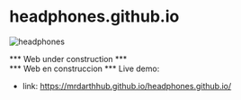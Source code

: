 # headphones.github.io
![headphones](https://user-images.githubusercontent.com/90490804/159212702-3dfebe28-dcb1-47db-a455-5b34f6b86dcc.PNG)

*** Web under construction *** <br>
*** Web en construccion ***
Live demo:
- link: https://mrdarthhub.github.io/headphones.github.io/


